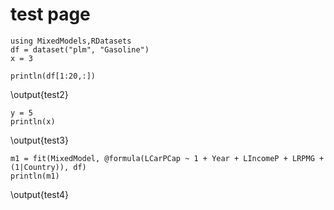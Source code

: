 # test page

```julia:test1
using MixedModels,RDatasets
df = dataset("plm", "Gasoline")
x = 3
```

```julia:test2
println(df[1:20,:])
```

\output{test2}

```julia:test3
y = 5
println(x)
```

\output{test3}

```julia:test4
m1 = fit(MixedModel, @formula(LCarPCap ~ 1 + Year + LIncomeP + LRPMG + (1|Country)), df)
println(m1)
```

\output{test4}
